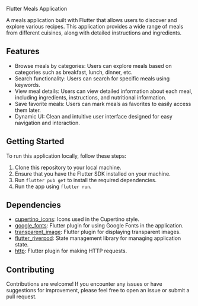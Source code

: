  Flutter Meals Application

A meals application built with Flutter that allows users to discover and explore various recipes. This application provides a wide range of meals from different cuisines, along with detailed instructions and ingredients.

## Features

- Browse meals by categories: Users can explore meals based on categories such as breakfast, lunch, dinner, etc.
- Search functionality: Users can search for specific meals using keywords.
- View meal details: Users can view detailed information about each meal, including ingredients, instructions, and nutritional information.
- Save favorite meals: Users can mark meals as favorites to easily access them later.
- Dynamic UI: Clean and intuitive user interface designed for easy navigation and interaction.



## Getting Started

To run this application locally, follow these steps:

1. Clone this repository to your local machine.
2. Ensure that you have the Flutter SDK installed on your machine.
3. Run `flutter pub get` to install the required dependencies.
4. Run the app using `flutter run`.

## Dependencies

- [cupertino_icons](https://pub.dev/packages/cupertino_icons): Icons used in the Cupertino style.
- [google_fonts](https://pub.dev/packages/google_fonts): Flutter plugin for using Google Fonts in the application.
- [transparent_image](https://pub.dev/packages/transparent_image): Flutter plugin for displaying transparent images.
- [flutter_riverpod](https://pub.dev/packages/flutter_riverpod): State management library for managing application state.
- [http](https://pub.dev/packages/http): Flutter plugin for making HTTP requests.

## Contributing

Contributions are welcome! If you encounter any issues or have suggestions for improvement, please feel free to open an issue or submit a pull request.

